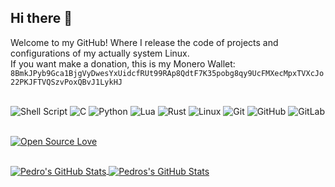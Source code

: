 ## Hi there 👋
Welcome to my GitHub! Where I release the code of projects and configurations of my actually system Linux.   
If you want make a donation, this is my Monero Wallet: `8BmkJPyb9Gca1BjgVyDwesYxUidcfRUt99RAp8QdtF7K35pobg8qy9UcFMXecMpxTVXcJo22PKJFTVQSzvPoxQBvJ1LykHJ`

<div style="display: inline_block"><br>
  
  <img alt="Shell Script" src="https://img.shields.io/badge/shell_script-%23121011.svg?style=for-the-badge&logo=gnu-bash&logoColor=white"/>
  <img alt="C" src="https://img.shields.io/badge/C-e0e0e0.svg?style=for-the-badge&logo=c&logoColor=blue"/> 
  <img alt="Python" src="https://img.shields.io/badge/Python-blue.svg?style=for-the-badge&logo=python&logoColor=yellow"/> 
  <img alt="Lua" src="https://img.shields.io/badge/lua-2C2D72.svg?style=for-the-badge&logo=lua&logoColor=white"/> 
  <img alt="Rust" src="https://img.shields.io/badge/Rust-white.svg?style=for-the-badge&logo=rust&logoColor=black"/> 
  <img alt="Linux" src="https://img.shields.io/badge/Linux-FCC624?style=for-the-badge&logo=linux&logoColor=black"> 
  <img alt="Git" src="https://img.shields.io/badge/git-%23F05033.svg?style=for-the-badge&logo=git&logoColor=white"/> 
  <img alt="GitHub" src="https://img.shields.io/badge/github-%23121011.svg?style=for-the-badge&logo=github&logoColor=white"/> 
  <img alt="GitLab" src="https://img.shields.io/badge/gitlab-%23181717.svg?style=for-the-badge&logo=gitlab&logoColor=white"/>

<br>[![Open Source Love](https://badges.frapsoft.com/os/v1/open-source.png?v=103)](https://github.com/ellerbrock/open-source-badges/)<br>
</div>

##
<a href="https://github.com/pedroportales/pedroportales">
  <img align="center" src="https://github-readme-stats.vercel.app/api?username=pedroportales&show_icons=true&line_height=27&count_private=true&title_color=6aa6f8&text_color=8a919a&icon_color=6aa6f8&bg_color=22272e" alt="Pedro's GitHub Stats" />
</a>
<a href="https://github.com/pedroportales/pedroportales">
  <img align="center" src="https://github-readme-stats.vercel.app/api/top-langs/?username=pedroportales&langs_count=10&hide=vim%20script,makefile&exclude_repo=dotfiles,my-herbstluftwm-cfg,openbox,dwm&text_color=8a919a&icon_color=6aa6f8&bg_color=22272e" alt="Pedros's GitHub Stats" />
</a>
